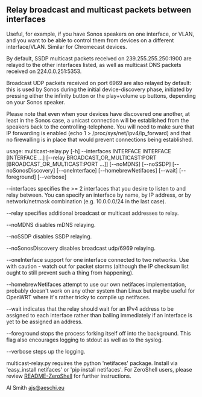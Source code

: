 Relay broadcast and multicast packets between interfaces
--------------------------------------------------------

Useful, for example, if you have Sonos speakers on one interface, or VLAN,
and you want to be able to control them from devices on a different
interface/VLAN. Similar for Chromecast devices.

By default, SSDP multicast packets received on 239.255.255.250:1900 are
relayed to the other interfaces listed, as well as multicast DNS packets
received on 224.0.0.251:5353.

Broadcast UDP packets received on port 6969 are also relayed by default:
this is used by Sonos during the initial device-discovery phase, initiated
by pressing either the infinity button or the play+volume up buttons,
depending on your Sonos speaker.

Please note that even when your devices have discovered one another, at
least in the Sonos case, a unicast connection will be established from
the speakers back to the controlling-telephone. You will need to make sure
that IP forwarding is enabled (echo 1 > /proc/sys/net/ipv4/ip_forward) and
that no firewalling is in place that would prevent connections being
established.

usage: multicast-relay.py [-h] --interfaces INTERFACE INTERFACE [INTERFACE ...] [--relay BROADCAST_OR_MULTICAST:PORT [BROADCAST_OR_MULTICAST:PORT ...]] [--noMDNS] [--noSSDP] [--noSonosDiscovery] [--oneInterface] [--homebrewNetifaces] [--wait] [--foreground] [--verbose]

--interfaces specifies the >= 2 interfaces that you desire to listen to and
relay between. You can specify an interface by name, by IP address, or by
network/netmask combination (e.g. 10.0.0.0/24 in the last case).

--relay specifies additional broadcast or multicast addresses to relay.

--noMDNS disables mDNS relaying.

--noSSDP disables SSDP relaying.

--noSonosDiscovery disables broadcast udp/6969 relaying.

--oneInterface support for one interface connected to two networks. Use with
caution - watch out for packet storms (although the IP checksum list ought
to still prevent such a thing from happening).

--homebrewNetifaces attempt to use our own netifaces implementation, probably
doesn't work on any other system than Linux but maybe useful for OpenWRT where
it's rather tricky to compile up netifaces.

--wait indicates that the relay should wait for an IPv4 address to be assigned
to each interface rather than bailing immediately if an interface is yet to be
assigned an address.

--foreground stops the process forking itself off into the background. This
flag also encourages logging to stdout as well as to the syslog.

--verbose steps up the logging.

multicast-relay.py requires the python 'netifaces' package. Install via
'easy_install netifaces' or 'pip install netifaces'. For ZeroShell users,
please review [README-ZeroShell](README-ZeroShell.md) for further instructions.

Al Smith <ajs@aeschi.eu>

